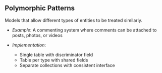 ## Polymorphic Patterns

Models that allow different types of entities to be treated similarly.

* *Example*: A commenting system where comments can be attached to posts, photos, or videos

* *Implementation*:
    * Single table with discriminator field
    * Table per type with shared fields
    * Separate collections with consistent interface